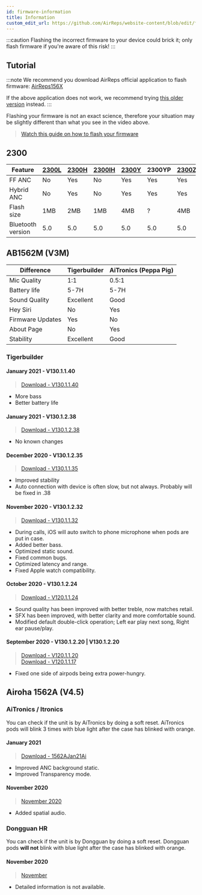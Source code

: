 ```yaml
---
id: firmware-information
title: Information
custom_edit_url: https://github.com/AirReps/website-content/blob/edit/firmware-information.md
---
```

:::caution
Flashing the incorrect firmware to your device could brick it;
only flash firmware if you're aware of this risk!
:::

## Tutorial
:::note
We recommend you download AirReps official application to flash firmware:
[AirReps156X](https://airreps.info/android)

If the above application does not work, we recommend trying
[this older version](https://airreps.info/androidapk) instead.
:::

Flashing your firmware is not an exact science, therefore your situation may be slightly different than
what you see in the video above.
> [Watch this guide on how to flash your firmware](https://youtu.be/c6hkyg8z89U)

## 2300
| Feature | [2300L](https://airreps.info/files/datasheets/BES2300-L_Datasheet_v0.22.pdf) | [2300H](https://airreps.info/files/datasheets/BES2300-H_Datasheet_v0.22.pdf) | [2300IH](https://airreps.info/files/datasheets/BES2300-IH_Datasheet_v0.25.pdf) | [2300Y](https://airreps.info/files/datasheets/BES2300-Y_Datasheet_v0.14.pdf) | 2300YP | [2300Z](https://airreps.info/files/datasheets/BES2300-Z_Datasheet_v0.15.pdf) |
|---------|-------|-------|--------|-------|--------|-------|
| FF ANC            | No  | Yes | No | Yes | Yes | Yes |
| Hybrid ANC        | No  | Yes | No | Yes | Yes | Yes |
| Flash size        | 1MB | 2MB | 1MB | 4MB | ? | 4MB |
| Bluetooth version | 5.0 | 5.0 | 5.0 | 5.0 | 5.0 | 5.0 |


## AB1562M (V3M)
| Difference | Tigerbuilder | AiTronics (Peppa Pig) |
|------------|--------------|-----------------------|
| Mic Quality | 1:1 | 0.5:1 |
| Battery life | 5-7H | 5-7H |
| Sound Quality | Excellent | Good |
| Hey Siri | No | Yes |
| Firmware Updates | Yes | No |
| About Page | No | Yes |
| Stability | Excellent | Good |

### Tigerbuilder

#### January 2021 - V130.1.1.40
> [Download - V130.1.1.40](http://dev.airreps.info/download.php?id=70&token=JCz3hABE1QjRUwCb87hnYr9uGxXtM3iY)

* More bass
* Better battery life

#### January 2021 - V130.1.2.38   
>[Download - V130.1.2.38](http://dev.airreps.info/download.php?id=71&token=oerBNY4xvC3L8hB3d5rBdZvHvivuXAZ3)  

* No known changes

#### December 2020 - V130.1.2.35
> [Download - V130.1.1.35](http://dev.airreps.info/download.php?id=65&token=Ii1Nc8VBeR1vdUcDxbQVzOsIeUtedjO3)  

* Improved stability
* Auto connection with device is often slow, but not always. Probably will be fixed in .38

#### November 2020 - V130.1.2.32
> [Download - V130.1.1.32](http://dev.airreps.info/download.php?id=66&token=ylnfvwH4suJvQLlbySfdLmlsRuKdjYeg)  

* During calls, iOS will auto switch to phone microphone when pods are put in case.
* Added better bass.
* Optimized static sound.
* Fixed common bugs.
* Optimized latency and range.
* Fixed Apple watch compatibility.

#### October 2020 - V130.1.2.24
> [Download - V120.1.1.24](http://dev.airreps.info/download.php?id=67&token=ImFZ0mlImvFqXbdZFyiC7ocwTtEiGiKk)  

* Sound quality has been improved with better treble, now matches retail.
* SFX has been improved, with better clarity and more comfortable sound.
* Modified default double-click operation; Left ear play next song, Right ear pause/play.

#### September 2020 - V130.1.2.20 | V130.1.2.20 
> [Download - V120.1.1.20](http://dev.airreps.info/download.php?id=68&token=RHSbwVA8QbDl9VRxwhqnn24fI5cHSkjm)  
> [Download - V120.1.1.17](http://dev.airreps.info/download.php?id=64&token=dPnmfin8aWQvy7BgXOLfbnIXcgLFdb9c)

* Fixed one side of airpods being extra power-hungry.


## Airoha 1562A (V4.5)
### AiTronics / Itronics
You can check if the unit is by AiTronics by doing a soft reset.
AiTronics pods will blink 3 times with blue light after the case has blinked with orange.

#### January 2021
> [Download - 1562AJan21Ai](http://dev.airreps.info/download.php?id=69&token=kGsTxmC2Djo1bja8M5w0Sw7NZMYQqPoC)

* Improved ANC background static.
* Improved Transparency mode.

#### November 2020
> [November 2020](https://airreps.info/files/uploads/1562A_艾创力_空间音频固件.zip)

* Added spatial audio.

### Dongguan HR
You can check if the unit is by Dongguan by doing a soft reset.
Dongguan pods **will not** blink with blue light after the case has blinked with orange.

#### November 2020
> [November](http://dev.airreps.info/download.php?id=63&token=IHBsHpQlpPYFITzHXNeH9oBdlMMKuJTR)

* Detailed information is not available.